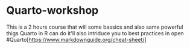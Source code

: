 # Quarto-workshop
This is a 2 hours course that will some bassics and also same powerful thigs Quarto in R can do it'll also intriduce you to best practices in open #Quarto[https://www.markdownguide.org/cheat-sheet/]
